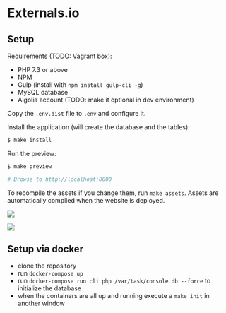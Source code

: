 # Externals.io

## Setup

Requirements (TODO: Vagrant box):

- PHP 7.3 or above
- NPM
- Gulp (install with `npm install gulp-cli -g`)
- MySQL database
- Algolia account (TODO: make it optional in dev environment)

Copy the `.env.dist` file to `.env` and configure it.

Install the application (will create the database and the tables):

```bash
$ make install
```

Run the preview:

```bash
$ make preview

# Browse to http://localhost:8000
```

To recompile the assets if you change them, run `make assets`. Assets are automatically compiled when the website is deployed.

[![](http://i.imgur.com/BrCb8gu.png)](http://externals.io/)

[![](http://i.imgur.com/gD7Let2.png)](http://externals.io/)

## Setup via docker

- clone the repository
- run `docker-compose up`
- run `docker-compose run cli php /var/task/console db --force` to initialize the database
- when the containers are all up and running execute a `make init` in another window
